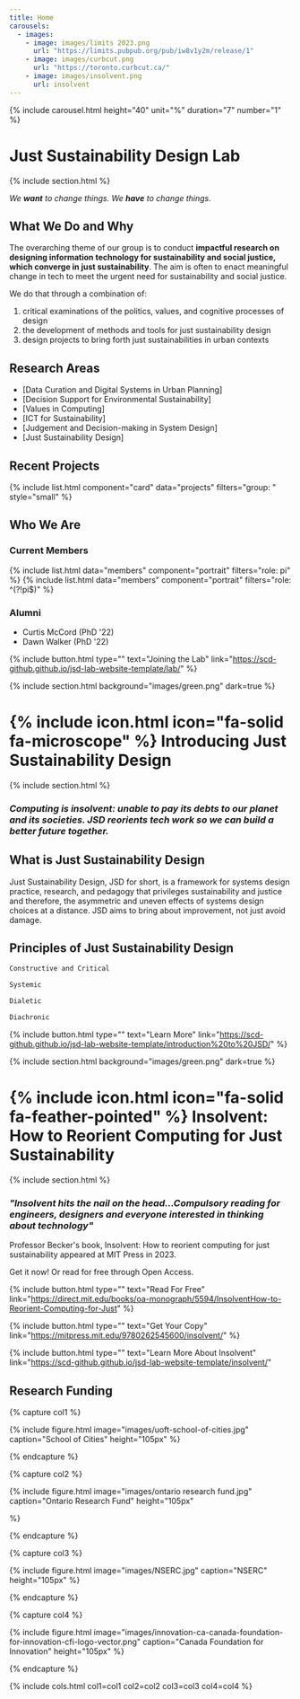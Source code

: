```yaml
---
title: Home
carousels:
  - images:
    - image: images/limits 2023.png
      url: "https://limits.pubpub.org/pub/iw8v1y2m/release/1"
    - image: images/curbcut.png
      url: "https://toronto.curbcut.ca/"
    - image: images/insolvent.png
      url: insolvent
---
```


{% include carousel.html height="40" unit="%" duration="7" number="1" %}

# Just Sustainability Design Lab

{% include section.html %}

*We **want** to change things. We **have** to change things.*
## What We Do and Why

The overarching theme of our group is to conduct  **impactful research on designing information technology for sustainability and social justice, which converge in just sustainability**. The aim is often to enact meaningful change in tech to meet the urgent need for sustainability and social justice. 

We do that through a combination of:
1. critical examinations of the politics, values, and cognitive processes of design
2. the development of methods and tools for just sustainability design 
3. design projects to bring forth just sustainabilities in urban contexts

## Research Areas

- [Data Curation and Digital Systems in Urban Planning]
- [Decision Support for Environmental Sustainability]
- [Values in Computing]
- [ICT for Sustainability]
- [Judgement and Decision-making in System Design]
- [Just Sustainability Design]

## Recent Projects
{% include list.html component="card" data="projects" filters="group: " style="small" %}

## Who We Are
### Current Members
{% include list.html data="members" component="portrait" filters="role: pi" %}
{% include list.html data="members" component="portrait" filters="role: ^(?!pi$)" %}

### Alumni
- Curtis McCord (PhD '22)
- Dawn Walker (PhD '22)

[##]: #

{%
  include button.html
  type=""
  text="Joining the Lab"
  link="https://scd-github.github.io/jsd-lab-website-template/lab/"
%}


 
{% include section.html background="images/green.png" dark=true %}

# {% include icon.html icon="fa-solid fa-microscope" %} Introducing Just Sustainability Design

{% include section.html %}
### *Computing is insolvent: unable to pay its debts to our planet and its societies. JSD reorients tech work so we can build a better future together.*

## What is Just Sustainability Design
Just Sustainability Design, JSD for short, is a framework for systems design practice, research, and pedagogy that privileges sustainability and justice and therefore, the asymmetric and uneven effects of systems design choices at a distance. JSD aims to bring about improvement, not just avoid damage. 

## Principles of Just Sustainability Design

```sh
Constructive and Critical
```
```sh
Systemic
```
```sh
Dialetic
```
```sh
Diachronic
```

{%
  include button.html
  type=""
  text="Learn More"
  link="https://scd-github.github.io/jsd-lab-website-template/introduction%20to%20JSD/"
%}

{% include section.html background="images/green.png" dark=true %}
 
# {% include icon.html icon="fa-solid fa-feather-pointed" %} Insolvent: How to Reorient Computing for Just Sustainability

{% include section.html %}
### *"Insolvent hits the nail on the head...Compulsory reading for engineers, designers and everyone interested in thinking about technology"*

Professor Becker's book, Insolvent: How to reorient computing for just sustainability appeared at MIT Press in 2023. 

Get it now! Or read for free through Open Access.

{%
  include button.html
  type=""
  text="Read For Free"
  link="https://direct.mit.edu/books/oa-monograph/5594/InsolventHow-to-Reorient-Computing-for-Just"
%}

{%
  include button.html
  type=""
  text="Get Your Copy"
  link="https://mitpress.mit.edu/9780262545600/insolvent/"
%}

{%
  include button.html
  type=""
  text="Learn More About Insolvent"
  link="https://scd-github.github.io/jsd-lab-website-template/insolvent/"

## Research Funding

{% capture col1 %}

{%
  include figure.html
  image="images/uoft-school-of-cities.jpg"
  caption="School of Cities"
  height="105px"
%}

{% endcapture %}

{% capture col2 %}

{%
  include figure.html
  image="images/ontario research fund.jpg"
  caption="Ontario Research Fund"
  height="105px"

%}

{% endcapture %}

{% capture col3 %}

{%
  include figure.html
  image="images/NSERC.jpg"
  caption="NSERC"
  height="105px"
%}

{% endcapture %}

{% capture col4 %}

{%
  include figure.html
  image="images/innovation-ca-canada-foundation-for-innovation-cfi-logo-vector.png"
  caption="Canada Foundation for Innovation"
  height="105px"
%}

{% endcapture %}

{% include cols.html col1=col1 col2=col2 col3=col3 col4=col4 %}



